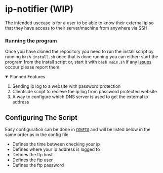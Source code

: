 # ip-notifier (WIP)
The intended usecase is for a user to be able to know their external ip so that they have access to their server/machine from anywhere via SSH.

### Running the program
Once you have cloned the repository you need to run the install script by running `bash install.sh` once that is done running you can either: start the program from the install script or, start it with `bash main.sh` if any [issues](https://github.com/Squibid/ip-notifier/issues) occour please report them.

<details open><summary> Planned Features </summary>
  
  1. Sending ip log to a website with password protection
  2. Clientside script to recieve the ip log from password protected website
  3. A way to configure which DNS server is used to get the external ip address

</details>


## Configuring The Script
Easy configuration can be done in [`CONFIG`](https://github.com/Squibid/ip-notifier/blob/b6b819a027eb06b1387ed2e109c8452997207b9e/CONFIG) and will be listed below in the same order as in the config file
* Defines the time between checking your ip
* Defines where your ip address is logged to
* Defines the ftp host
* Defines the ftp user
* Defines the ftp password
